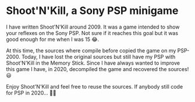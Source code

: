 # Shoot'N'Kill, a Sony PSP minigame

I have written Shoot'N'Kill around 2009. It was a game intended to show your reflexes on the Sony PSP. Not sure if it reaches this goal but it was good enough for me when I was 15 😂.

At this time, the sources where compile before copied the game on my PSP-2000. Today, I have lost the original sources but still have my PSP with Shoot'N'Kill in the Memory Stick. Since I have always wanted to improve this game I have, in 2020, decompiled the game and recovered the sources! 😃

Enjoy Shoot'N'Kill and feel free to reuse the sources. If anybody still code for PSP in 2020... 🤷‍♀️
